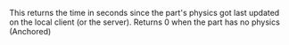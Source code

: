 This returns the time in seconds since the part's physics got last updated on the local client (or the server). Returns 0 when the part has no physics (Anchored)